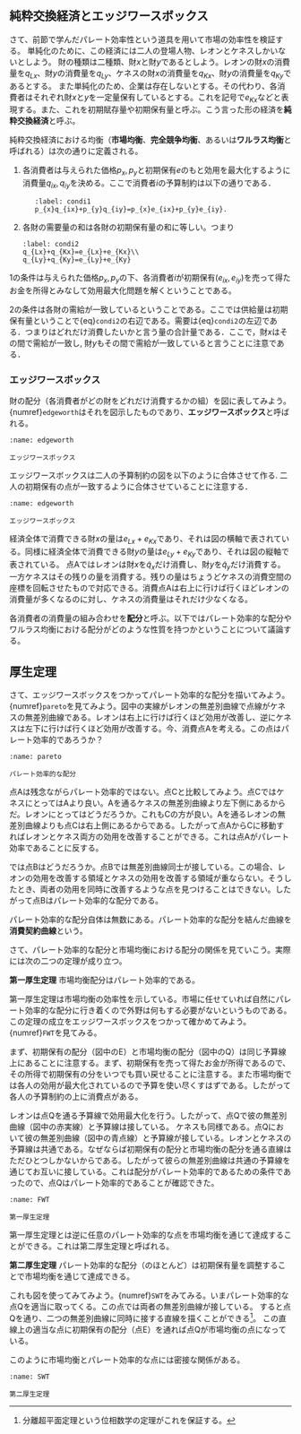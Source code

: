 
 ## 純粋交換経済とエッジワースボックス

 さて、前節で学んだパレート効率性という道具を用いて市場の効率性を検証する。
    単純化のために、この経済には二人の登場人物、レオンとケネスしかいないとしよう。 
    財の種類は二種類、財$x$と財$y$であるとしよう。レオンの財$x$の消費量を$q_{Lx}$、財$y$の消費量を$q_{Ly}$、ケネスの財$x$の消費量を$q_{Kx}$、財$y$の消費量を$q_{Ky}$であるとする。
    また単純化のため、企業は存在しないとする。その代わり、各消費者はそれぞれ財$x$と$y$を一定量保有しているとする。これを記号で$e_{Kx}$などと表現する。また、これを初期賦存量や初期保有量と呼ぶ。こう言った形の経済を**純粋交換経済**と呼ぶ。
 
 純粋交換経済における均衡（**市場均衡**、**完全競争均衡**、あるいは**ワルラス均衡**と呼ばれる）は次の通りに定義される。
 
 1. 各消費者は与えられた価格$p_{x}, p_{y}$と初期保有$e$のもと効用を最大化するように消費量$q_{ix},q_{iy}$を決める。ここで消費者$i$の予算制約は以下の通りである．
      ```{math}
         :label: condi1
         p_{x}q_{ix}+p_{y}q_{iy}=p_{x}e_{ix}+p_{y}e_{iy}.
      ```  
1. 各財の需要量の和は各財の初期保有量の和に等しい。つまり
      ```{math}
      :label: condi2
      q_{Lx}+q_{Kx}=e_{Lx}+e_{Kx}\\
      q_{Ly}+q_{Ky}=e_{Ly}+e_{Ky}
      ```  
         

1の条件は与えられた価格$p_x,p_y$の下、各消費者$i$が初期保有$(e_{ix},e_{iy})$を売って得たお金を所得とみなして効用最大化問題を解くということである。
 

2の条件は各財の需給が一致しているということである。ここでは供給量は初期保有量ということで{eq}`condi2`の右辺である。需要は{eq}`condi2`の左辺である．つまりはどれだけ消費したいかと言う量の合計量である．ここで，財$x$はその間で需給が一致し, 財$y$もその間で需給が一致していると言うことに注意である．
 
  
 
 ### エッジワースボックス
  財の配分（各消費者がどの財をどれだけ消費するかの組）を図に表してみよう。{numref}`edgeworth`はそれを図示したものであり、**エッジワースボックス**と呼ばれる。
```{figure} ch4_img/edgeworth.svg
:name: edgeworth

エッジワースボックス
```

エッジワースボックスは二人の予算制約の図を以下のように合体させて作る. 二人の初期保有の点が一致するように合体させていることに注意する．

```{figure} ch4_img/edgeworth_anime.gif
:name: edgeworth

エッジワースボックス
```

経済全体で消費できる財$x$の量は$e_{Lx}+e_{Kx}$であり、それは図の横軸で表されている。同様に経済全体で消費できる財$y$の量は$e_{Ly}+e_{Ky}$であり、それは図の縦軸で表されている。
点Aではレオンは財$x$を$\tilde q_{x}$だけ消費し、財$y$を$\tilde q_{y}$だけ消費する。一方ケネスはその残りの量を消費する。残りの量はちょうどケネスの消費空間の座標を回転させたもので対応できる。消費点Aは右上に行けば行くほどレオンの消費量が多くなるのに対し、ケネスの消費量はそれだけ少なくなる。

各消費者の消費量の組み合わせを**配分**と呼ぶ。以下ではパレート効率的な配分やワルラス均衡における配分がどのような性質を持つかということについて議論する。

 
 ## 厚生定理
 さて、エッジワースボックスをつかってパレート効率的な配分を描いてみよう。{numref}`pareto`を見てみよう。図中の実線がレオンの無差別曲線で点線がケネスの無差別曲線である。レオンは右上に行けば行くほど効用が改善し、逆にケネスは左下に行けば行くほど効用が改善する。今、消費点Aを考える。この点はパレート効率的であろうか？
```{figure} ch4_img/pareto.svg
:name: pareto

パレート効率的な配分
```

点Aは残念ながらパレート効率的ではない。点Cと比較してみよう。点CではケネスにとってはAより良い。Aを通るケネスの無差別曲線より左下側にあるからだ。レオンにとってはどうだろうか。これもCの方が良い。Aを通るレオンの無差別曲線よりも点Cは右上側にあるからである。したがって点AからCに移動すればレオンとケネス両方の効用を改善することができる。これは点Aがパレート効率であることに反する。

では点Bはどうだろうか。点Bでは無差別曲線同士が接している。この場合、レオンの効用を改善する領域とケネスの効用を改善する領域が重ならない。そうしたとき、両者の効用を同時に改善するような点を見つけることはできない。したがって点Bはパレート効率的な配分である。

パレート効率的な配分自体は無数にある。パレート効率的な配分を結んだ曲線を**消費契約曲線**という。

さて、パレート効率的な配分と市場均衡における配分の関係を見ていこう。実際には次の二つの定理が成り立つ。
 
 

**第一厚生定理** 市場均衡配分はパレート効率的である。 
 
 第一厚生定理は市場均衡の効率性を示している。市場に任せていれば自然にパレート効率的な配分に行き着くので外野は何もする必要がないというものである。この定理の成立をエッジワースボックスをつかって確かめてみよう。{numref}`FWT`を見てみる。
 
 まず、初期保有の配分（図中のE）と市場均衡の配分（図中のQ）は同じ予算線上にあることに注意する。まず、初期保有を売って得たお金が所得であるので、その所得で初期保有の分をいつでも買い戻せることに注意する。また市場均衡では各人の効用が最大化されているので予算を使い尽くすはずである。したがって各人の予算制約の上に消費点がある。
 
 レオンは点Qを通る予算線で効用最大化を行う。したがって、点Qで彼の無差別曲線（図中の赤実線）と予算線は接している。
 ケネスも同様である。点Qにおいて彼の無差別曲線（図中の青点線）と予算線が接している。レオンとケネスの予算線は共通である。なぜならば初期保有の配分と市場均衡の配分を通る直線はただひとつしかないからである。したがって彼らの無差別曲線は共通の予算線を通じてお互いに接している。これは配分がパレート効率的であるための条件であったので、点Qはパレート効率的であることが確認できた。
 
```{figure} ch4_img/FWT.svg
:name: FWT

第一厚生定理
```
 


第一厚生定理とは逆に任意のパレート効率的な点を市場均衡を通じて達成することができる。これは第二厚生定理と呼ばれる。

**第二厚生定理** パレート効率的な配分（のほとんど）は初期保有量を調整することで市場均衡を通じて達成できる。

これも図を使ってみてみよう。{numref}`SWT`をみてみる。いまパレート効率的な点Qを適当に取ってくる。この点では両者の無差別曲線が接している。
すると点Qを通り、二つの無差別曲線に同時に接する直線を描くことができる[^note3]。
この直線上の適当な点に初期保有の配分（点E）を通れば点Qが市場均衡の点になっている。

[^note3]: 分離超平面定理という位相数学の定理がこれを保証する。

このように市場均衡とパレート効率的な点には密接な関係がある。

```{figure} ch4_img/SWT.svg
:name: SWT

第二厚生定理
```
